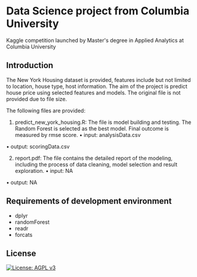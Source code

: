 # Data Science project from Columbia University
Kaggle competition launched by Master's degree in Applied Analytics at Columbia University

## Introduction
The New York Housing dataset is provided, features include but not limited to location, house type, host information. The aim of the project is predict house price using selected features and models. The original file is not provided due to file size.

The following files are provided:
1. predict_new_york_housing.R:
The file is model building and testing. The Random Forest is selected as the best model. Final outcome is measured by rmse score.
•	input: analysisData.csv

•	output: scoringData.csv

2. report.pdf:
The file contains the detailed report of the modeling, including the process of data cleaning, model selection and result exploration.
•	input: NA

•	output: NA

## Requirements of development environment
- dplyr
- randomForest
- readr
- forcats
## License
[![License: AGPL v3](https://img.shields.io/badge/License-AGPL_v3-green.svg)](https://www.gnu.org/licenses/agpl-3.0)
